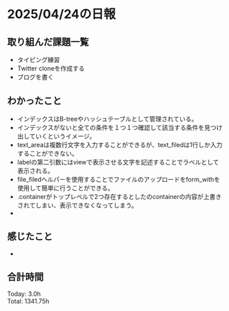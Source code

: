 # 2025/04/24の日報
## 取り組んだ課題一覧
* タイピング練習
*  Twitter cloneを作成する
*  ブログを書く
## わかったこと
* インデックスはB-treeやハッシュテーブルとして管理されている。
* インデックスがないと全ての条件を１つ１つ確認して該当する条件を見つけ出していくというイメージ。
* text_areaは複数行文字を入力することができるが、text_filedは1行しか入力することができない。
* labelの第二引数にはviewで表示させる文字を記述することでラベルとして表示される。
* file_filedヘルパーを使用することでファイルのアップロードをform_withを使用して簡単に行うことができる。
* .containerがトップレベルで2つ存在するとしたのcontainerの内容が上書きされてしまい、表示できなくなってしまう。
* 
## 感じたこと
* 
##  合計時間 
Today: 3.0h<br>
Total: 1341.75h
